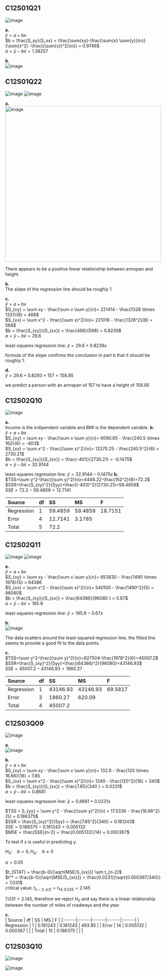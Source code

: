 ## C12S01Q21
![image](https://github.com/user-attachments/assets/1ac20f5e-fab5-49f9-a360-0fdd9ac402ad)

**a.**\
$\hat{y} = a+bx$\
$b = \frac{S_xy}{S_xx} = \frac{\sum{xy}-\frac{\sum{x} \sum{y}}{n}}{\sum{x^2} -\frac{(\sum{x})^2}{n}} = 0.9746$\
$a = \bar{y} - b \bar{x} = 1.38257$ 

**b.**\
![image](https://github.com/user-attachments/assets/eda9a16f-df67-4401-bada-90b44718ced0)

## C12S01Q22
![image](https://github.com/user-attachments/assets/10c640ba-23f4-4aab-834b-2b68c2cbea47)
![image](https://github.com/user-attachments/assets/9655b472-6924-4e8f-9012-adf4d9069c8a)

**a.**\
<img width="500" alt="image" src=https://github.com/user-attachments/assets/bdb23298-a7c6-4e02-a8c7-e99c4b1edbaa/>

There appears to be a positive linear relationship between armspan and height.

**b.**\
The slope of the regression line should be roughly 1.  

**c.**\
$\hat{y} = a + bx$\
$S_{xy} = \sum xy - \frac{\sum x \sum y}{n}= 221414 - \frac{1328 \times 1331}{8} = 468$\
$S_{xx} = \sum x^2 - \frac{(\sum x)^2}{n}= 221016 - \frac{1328^2}{8} = 568$\
$b = \frac{S_{xy}}{S_{xx}} = \frac{468}{568} = 0.8239$\
$a = \bar{y} - b\bar{x} = 29.6$

least-squares regression line: $\hat{y} = 29.6 + 0.8239x$  

formula of the slope confirms the conclusion in part b that it should be roughly 1.

**d.**\
$\hat{y} = 29.6 + 0.8293 \times 157 = 158.95$  

we predict a person with an armspan of 157 to have a height of 158.95  
## C12S02Q10
![image](https://github.com/user-attachments/assets/48482a85-3d1e-42a8-99d4-e12bdd165d3d)

**a.**\
Income is the indipendent variable and BMI is the dependent vairable.
**b.**\
$\hat{y}=a+bx$\
$S_{xy} = \sum xy - \frac{\sum x \sum y}{n}= 6090.65 - \frac{240.5 \times 162}{6} = -403$\
$S_{xx} = \sum x^2 - \frac{(\sum x)^2}{n}= 12370.25 - \frac{240.5^2}{6} = 2730.21$\
$b = \frac{S_{xy}}{S_{xx}} = \frac{-403}{2730.21} = -0.1475$\
$a = \bar{y} - b\bar{x} = 32.9144$

least-squares regression line: $\hat{y}=32.9144-0.1475x$
**b.**\
$TSS=\sum y^2-\frac{(\sum y)^2}{n}=4446.22-\frac{162^2}{6}=72.2$\
$SSR=\frac{S_{xy}^2}{Syy}=\frac{(-403)^2}{2730.21}=59.4859$\
$SSE = 72.2-59.4859 = 12.7141$

| Source | df | SS | MS | F |
|:------|:------|:------|:------|:------|
| Regression | 1 | 59.4859 | 59.4859 | 18.7151 |
| Error | 4 | 12.7141 | 3.1785 |  |
| Total | 5 | 72.2 |  |  |

## C12S02Q11
![image](https://github.com/user-attachments/assets/62cca64b-0bc0-450d-9e74-3c7aa97dfcb4)
![image](https://github.com/user-attachments/assets/9e2125f1-1be3-494f-9537-3b69ac322a4c)

**a.**\
$\hat{y}=a+bx$\
$S_{xy} = \sum xy - \frac{\sum x \sum y}{n}= 
653830 - \frac{1490 \times 1978}{5} = 64386\
$S_{xx} = \sum x^2 - \frac{(\sum x)^2}{n}= 540100 - \frac{1490^2}{5} = 96080$\
$b = \frac{S_{xy}}{S_{xx}} = \frac{64386}{96080
} = 0.67$\
$a = \bar{y} - b\bar{x} = 195.9$

least-squares regression line: $\hat{y}=195.9-0.67x$

**b.**\
![image](https://github.com/user-attachments/assets/aac17b16-1711-445d-bba8-d44f598824bf)

The data scatters around the least-squared regression line, the fitted line seems to provide a good fit to the data points.

**c.**\
$TSS=\sum y^2-\frac{(\sum y)^2}{n}=827504-\frac{1978^2}{6}=45007.2$\
$SSR=\frac{S_{xy}^2}{Syy}=\frac{(64386)^2}{96080}=43146.93$\
$SSE =45007.2−43146.93 = 1860.27$

| Source | df | SS | MS | F |
|:------|:------|:------|:------|:------|
| Regression | 1 | 43146.93 | 43146.93 | 69.5817 |
| Error | 3 | 1860.27 | 620.09 |  |
| Total | 4 | 45007.2 |  |  |
## C12S03Q09
![image](https://github.com/user-attachments/assets/9ba774fe-1785-4eb1-bcaa-1e62c47224a7)

**a.**\
![image](https://github.com/user-attachments/assets/4a99cc18-b0c7-4f31-95c6-a2b70bdfe441)

**b.**\
$\hat{y}=a+bx$\
$S_{xy} = \sum xy - \frac{\sum x \sum y}{n}= 
132.8 - \frac{120 \times 16.66}{16} = 7.85\
$S_{xx} = \sum x^2 - \frac{(\sum x)^2}{n}= 1240 - \frac{120^2}{16} = 340$\
$b = \frac{S_{xy}}{S_{xx}} = \frac{7.85}{340
} = 0.0231$\
$a = \bar{y} - b\bar{x} = 0.8681$

least-squares regression line: $\hat{y}=0.8681+0.0231x$

$TSS = S_{yy} = \sum y^2 - \frac{(\sum y)^2}{n} = 17.5336 - \frac{16.66^2}{5} = 0.186375$\
$SSR = \frac{S_{xy}^2}{Syy} = \frac{7.85^2}{340} = 0.181243$\
$SSE = 0.186375 - 0.181243 = 0.005132$\
$MSE = \frac{SSE}{n-2} = \frac{0.005132}{14} = 0.000367$

To test if x is useful in predicting y.

$H_0: \quad b = 0, H_a: \quad b \neq 0$

$\alpha = 0.05$

$t_{STAT} = \frac{b-0}{\sqrt{MSE/S_{xx}}} \sim t_{n-2}$\
$t^* = \frac{b-0}{\sqrt{MSE/S_{xx}}} = \frac{0.0231}{\sqrt{0.000367/340}} = 7.031$\
critical value: $t_{n-2, \alpha/2} = t_{14,0.025} = 2.145$

$7.031 > 2.145$, therefore we reject $H_0$ and say there is a linear relationship between the number of miles of roadways and the year.

**c.**\
| Source | df | SS | MS | F |
|:------|:------|:------|:------|:------|
| Regression | 1 | 0.181243 | 0.181243 | 493.85 |
| Error | 14 | 0.005132 | 0.000367 |  |
| Total | 15 | 0.186375 |  |  |
## C12S03Q10
![image](https://github.com/user-attachments/assets/fa38863b-434f-4f53-a0e6-36df323360ab)

![image](https://github.com/user-attachments/assets/8f48d531-593c-43a8-ba6d-77f24622c58e)
